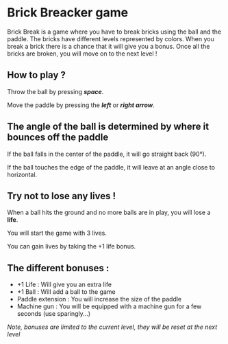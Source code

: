 # Brick Breacker game

Brick Break is a game where you have to break bricks using the ball and the paddle. The bricks have different levels represented by colors. When you break a brick there is a chance that it will give you a bonus. Once all the bricks are broken, you will move on to the next level !


## How to play ?

Throw the ball by pressing ***space***.

Move the paddle by pressing the ***left*** or ***right arrow***.


## The angle of the ball is determined by where it bounces off the paddle

If the ball falls in the center of the paddle, it will go straight back (90°).

If the ball touches the edge of the paddle, it will leave at an angle close to horizontal.


## Try not to lose any lives !

When a ball hits the ground and no more balls are in play, you will lose a **life**.

You will start the game with 3 lives.

You can gain lives by taking the +1 life bonus.


## The different bonuses :

- +1 Life : Will give you an extra life
- +1 Ball : Will add a ball to the game
- Paddle extension : You will increase the size of the paddle
- Machine gun : You will be equipped with a machine gun for a few seconds (use sparingly...)

*Note, bonuses are limited to the current level, they will be reset at the next level*